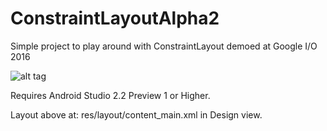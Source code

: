 # ConstraintLayoutAlpha2
Simple project to play around with ConstraintLayout demoed at Google I/O 2016


![alt tag](http://i.imgur.com/PVOdk8B.png)

Requires Android Studio 2.2 Preview 1 or Higher.

Layout above at: res/layout/content_main.xml in Design view.
